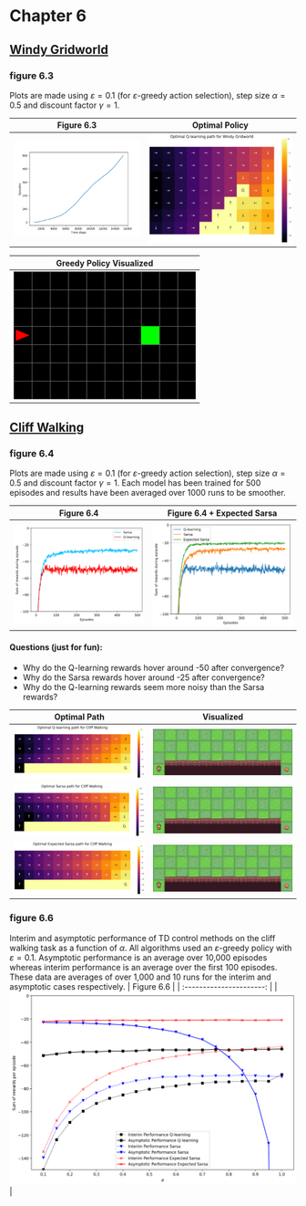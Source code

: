 # Chapter 6

## [Windy Gridworld](https://github.com/RamtinMoslemi/reinforcement-learning-an-introduction/blob/master/environments/windy_gridworld_env.py)

### figure 6.3
Plots are made using $\varepsilon = 0.1$ (for $\varepsilon$-greedy action selection), step size $\alpha=0.5$ and discount factor $\gamma = 1$. 

| Figure 6.3 | Optimal Policy |
|:----------:| :------------: |
| ![figure_6_3](https://github.com/RamtinMoslemi/reinforcement-learning-an-introduction/blob/master/images/chapter06/figure_6_3.png) | <img src="https://github.com/RamtinMoslemi/reinforcement-learning-an-introduction/blob/master/images/chapter06/windy_gridworld_optimal_path.png" width="720"> |

| Greedy Policy Visualized | 
| :----------------------: |
| ![](https://github.com/RamtinMoslemi/reinforcement-learning-an-introduction/blob/master/images/chapter06/q_learning_windy_grid_world.gif) |

## [Cliff Walking](https://gymnasium.farama.org/environments/toy_text/cliff_walking/)

### figure 6.4
Plots are made using $\varepsilon = 0.1$ (for $\varepsilon$-greedy action selection), step size $\alpha=0.5$ and discount factor $\gamma = 1$. 
Each model has been trained for 500 episodes and results have been averaged over 1000 runs to be smoother.

| Figure 6.4 | Figure 6.4 + Expected Sarsa | 
|:----------:| :------------------------: |
| ![figure_6_4](https://github.com/RamtinMoslemi/reinforcement-learning-an-introduction/blob/master/images/chapter06/figure_6_4.png) | ![figure_6_4_+](https://github.com/RamtinMoslemi/reinforcement-learning-an-introduction/blob/master/images/chapter06/figure_6_4+.png)

#### Questions (just for fun):
- Why do the Q-learning rewards hover around -50 after convergence?
- Why do the Sarsa rewards hover around -25 after convergence?
- Why do the Q-learning rewards seem more noisy than the Sarsa rewards?


|                                                                         Optimal Path                                                                          |                                                                           Visualized                                                                           | 
|:-------------------------------------------------------------------------------------------------------------------------------------------------------------:|:--------------------------------------------------------------------------------------------------------------------------------------------------------------:|
|   <img src="https://github.com/RamtinMoslemi/reinforcement-learning-an-introduction/blob/master/images/chapter06/q_learning_optimal_path.png" width="720">   |   <img src="https://github.com/RamtinMoslemi/reinforcement-learning-an-introduction/blob/master/images/chapter06/q_learning_cliff_walking.gif">   |
|     <img src="https://github.com/RamtinMoslemi/reinforcement-learning-an-introduction/blob/master/images/chapter06/sarsa_optimal_path.png" width="720">      |     <img src="https://github.com/RamtinMoslemi/reinforcement-learning-an-introduction/blob/master/images/chapter06/sarsa_cliff_walking.gif">      |
| <img src="https://github.com/RamtinMoslemi/reinforcement-learning-an-introduction/blob/master/images/chapter06/expected_sarsa_optimal_path.png" width="720"> | <img src="https://github.com/RamtinMoslemi/reinforcement-learning-an-introduction/blob/master/images/chapter06/expected_sarsa_cliff_walking.gif"> |

### figure 6.6
Interim and asymptotic performance of TD control methods on the cliff walking task as a function of $\alpha$. All algorithms used an $\varepsilon$-greedy policy with $\varepsilon = 0.1$. Asymptotic performance is an average over 10,000 episodes whereas interim performance is an average over the first 100 episodes. These data are averages of over 1,000 and 10 runs for the interim and asymptotic cases respectively.
| Figure 6.6 | 
| :----------------------: |
| ![](https://github.com/RamtinMoslemi/reinforcement-learning-an-introduction/blob/master/images/chapter06/figure_6_6.png) |
